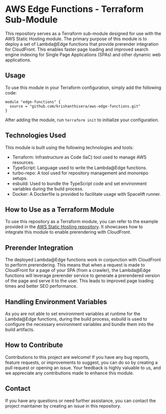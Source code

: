 # AWS Edge Functions - Terraform Sub-Module

This repository serves as a Terraform sub-module designed for use with the AWS Static Hosting module. The primary purpose of this module is to deploy a set of Lambda@Edge functions that provide prerender integration for CloudFront. This enables faster page loading and improved search engine indexing for Single Page Applications (SPAs) and other dynamic web applications.

## Usage

To use this module in your Terraform configuration, simply add the following code:

```hcl
module "edge-functions" {
  source = "github.com/krishanthisera/aws-edge-functions.git"
}
```

After adding the module, run `terraform init` to initialize your configuration.

## Technologies Used

This module is built using the following technologies and tools:

- Terraform: Infrastructure as Code (IaC) tool used to manage AWS resources.
- TypeScript: Language used to write the Lambda@Edge functions.
- turbo-repo: A tool used for repository management and monorepo setups.
- esbuild: Used to bundle the TypeScript code and set environment variables during the build process.
- Docker: A Dockerfile is provided to facilitate usage with Spacelift runner.

## How to Use as a Terraform Module

To use this repository as a Terraform module, you can refer to the example provided in the [AWS Static Hosting repository](https://github.com/krishanthisera/aws-static-hosting/tree/main). It showcases how to integrate this module to enable prerendering with CloudFront.

## Prerender Integration

The deployed Lambda@Edge functions work in conjunction with CloudFront to perform prerendering. This means that when a request is made to CloudFront for a page of your SPA (from a crawler), the Lambda@Edge functions will leverage prerender service to generate a prerendered version of the page and serve it to the user. This leads to improved page loading times and better SEO performance.

## Handling Environment Variables

As you are not able to set environment variables at runtime for the Lambda@Edge functions, during the build process, esbuild is used to configure the necessary environment variables and bundle them into the build artifacts.

## How to Contribute

Contributions to this project are welcome! If you have any bug reports, feature requests, or improvements to suggest, you can do so by creating a pull request or opening an issue. Your feedback is highly valuable to us, and we appreciate any contributions made to enhance this module.

## Contact

If you have any questions or need further assistance, you can contact the project maintainer by creating an issue in this repository.
